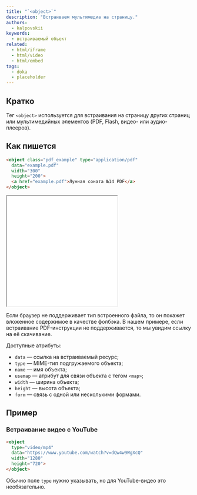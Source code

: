 ```yaml
---
title: "`<object>`"
description: "Встраиваем мультимедиа на страницу."
authors:
  - kalpovskii
keywords:
  - встраиваемый объект
related:
  - html/iframe
  - html/video
  - html/embed
tags:
  - doka
  - placeholder
---
```


## Кратко

Тег `<object>` используется для встраивания на страницу других страниц или мультимедийных элементов (PDF, Flash, видео- или аудио-плееров).
## Как пишется

```html
<object class="pdf_example" type="application/pdf"
  data="example.pdf"
  width="300"
  height="200">
  <a href="example.pdf">Лунная соната №14 PDF</a>
</object>
```

<iframe title="Встроенный pdf с помощью <object>" src="./demos/show-pdf/" height="300"></iframe>

Если браузер не поддерживает тип встроенного файла, то он покажет вложенное содержимое в качестве фолбэка. В нашем примере, если встраивание PDF-инструкции не поддерживается, то мы увидим ссылку на её скачивание.

Доступные атрибуты:

- `data` — ссылка на встраиваемый ресурс;
- `type` — MIME-тип подгружаемого объекта;
- `name` — имя объекта;
- `usemap` — атрибут для связи объекта с тегом `<map>`;
- `width` — ширина объекта;
- `height` — высота объекта;
- `form` — связь с одной или несколькими формами.
## Пример
### Встраивание видео с YouTube

```html
<object
  type="video/mp4"
  data="https://www.youtube.com/watch?v=dQw4w9WgXcQ"
  width="1280"
  height="720">
</object>
```
Обычно поле `type` нужно указывать, но для YouTube-видео это необязательно.